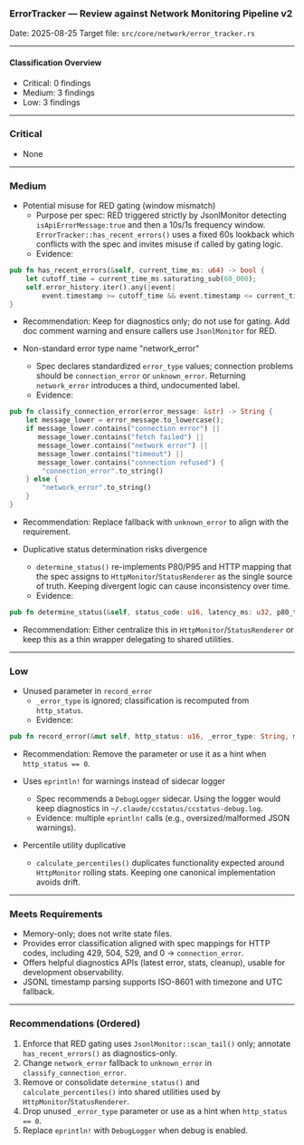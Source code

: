 ### ErrorTracker — Review against Network Monitoring Pipeline v2

Date: 2025-08-25
Target file: `src/core/network/error_tracker.rs`

---

#### Classification Overview
- Critical: 0 findings
- Medium: 3 findings
- Low: 3 findings

---

### Critical
- None

---

### Medium
- Potential misuse for RED gating (window mismatch)
  - Purpose per spec: RED triggered strictly by JsonlMonitor detecting `isApiErrorMessage:true` and then a 10s/1s frequency window. `ErrorTracker::has_recent_errors()` uses a fixed 60s lookback which conflicts with the spec and invites misuse if called by gating logic.
  - Evidence:
```95:101:src/core/network/error_tracker.rs
pub fn has_recent_errors(&self, current_time_ms: u64) -> bool {
    let cutoff_time = current_time_ms.saturating_sub(60_000);
    self.error_history.iter().any(|event|
        event.timestamp >= cutoff_time && event.timestamp <= current_time_ms)
}
```
  - Recommendation: Keep for diagnostics only; do not use for gating. Add doc comment warning and ensure callers use `JsonlMonitor` for RED.

- Non-standard error type name "network_error"
  - Spec declares standardized `error_type` values; connection problems should be `connection_error` or `unknown_error`. Returning `network_error` introduces a third, undocumented label.
  - Evidence:
```133:145:src/core/network/error_tracker.rs
pub fn classify_connection_error(error_message: &str) -> String {
    let message_lower = error_message.to_lowercase();
    if message_lower.contains("connection error") ||
       message_lower.contains("fetch failed") ||
       message_lower.contains("network error") ||
       message_lower.contains("timeout") ||
       message_lower.contains("connection refused") {
        "connection_error".to_string()
    } else {
        "network_error".to_string()
    }
}
```
  - Recommendation: Replace fallback with `unknown_error` to align with the requirement.

- Duplicative status determination risks divergence
  - `determine_status()` re-implements P80/P95 and HTTP mapping that the spec assigns to `HttpMonitor`/`StatusRenderer` as the single source of truth. Keeping divergent logic can cause inconsistency over time.
  - Evidence:
```147:173:src/core/network/error_tracker.rs
pub fn determine_status(&self, status_code: u16, latency_ms: u32, p80_threshold: u32, p95_threshold: u32) -> NetworkStatus { /* ... */ }
```
  - Recommendation: Either centralize this in `HttpMonitor`/`StatusRenderer` or keep this as a thin wrapper delegating to shared utilities.

---

### Low
- Unused parameter in `record_error`
  - `_error_type` is ignored; classification is recomputed from `http_status`.
  - Evidence:
```46:61:src/core/network/error_tracker.rs
pub fn record_error(&mut self, http_status: u16, _error_type: String, message: String) { /* ... */ }
```
  - Recommendation: Remove the parameter or use it as a hint when `http_status == 0`.

- Uses `eprintln!` for warnings instead of sidecar logger
  - Spec recommends a `DebugLogger` sidecar. Using the logger would keep diagnostics in `~/.claude/ccstatus/ccstatus-debug.log`.
  - Evidence: multiple `eprintln!` calls (e.g., oversized/malformed JSON warnings).

- Percentile utility duplicative
  - `calculate_percentiles()` duplicates functionality expected around `HttpMonitor` rolling stats. Keeping one canonical implementation avoids drift.

---

### Meets Requirements
- Memory-only; does not write state files.
- Provides error classification aligned with spec mappings for HTTP codes, including 429, 504, 529, and 0 → `connection_error`.
- Offers helpful diagnostics APIs (latest error, stats, cleanup), usable for development observability.
- JSONL timestamp parsing supports ISO-8601 with timezone and UTC fallback.

---

### Recommendations (Ordered)
1. Enforce that RED gating uses `JsonlMonitor::scan_tail()` only; annotate `has_recent_errors()` as diagnostics-only.
2. Change `network_error` fallback to `unknown_error` in `classify_connection_error`.
3. Remove or consolidate `determine_status()` and `calculate_percentiles()` into shared utilities used by `HttpMonitor`/`StatusRenderer`.
4. Drop unused `_error_type` parameter or use as a hint when `http_status == 0`.
5. Replace `eprintln!` with `DebugLogger` when debug is enabled.
